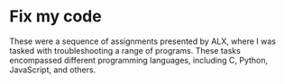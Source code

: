 # Fix my code

These were a sequence of assignments presented by ALX, where I was tasked with troubleshooting a range of programs. These tasks encompassed different programming languages, including C, Python, JavaScript, and others.
